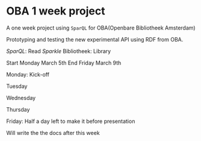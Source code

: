 # OBA 1 week project

A one week project using `SparQL` for OBA(Openbare Bibliotheek Amsterdam)

Prototyping and testing the new experimental API using RDF from OBA.


*SparQL*: Read *Sparkle*
Bibliotheek: Library




Start Monday March 5th 
End Friday March 9th

Monday: Kick-off

Tuesday

Wednesday

Thursday

Friday: 
Half a day left to make it before presentation


Will write the the docs after this week
